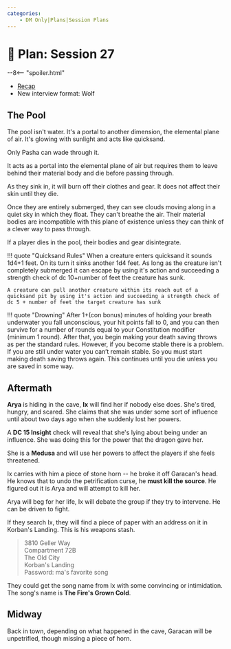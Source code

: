 ```yaml
---
categories:
    - DM Only|Plans|Session Plans
---
```


# 🔐 Plan: Session 27

--8<-- "spoiler.html"

- [Recap](../sessions/session-26.md)
- New interview format: Wolf

## The Pool

The pool isn't water. It's a portal to another dimension, the elemental plane of air. It's glowing with sunlight and acts like quicksand.

Only Pasha can wade through it.

It acts as a portal into the elemental plane of air but requires them to leave behind their material body and die before passing through.

As they sink in, it will burn off their clothes and gear. It does not affect their skin until they die.

Once they are entirely submerged, they can see clouds moving along in a quiet sky in which they float. They can't breathe the air. Their material bodies are incompatible with this plane of existence unless they can think of a clever way to pass through.

If a player dies in the pool, their bodies and gear disintegrate.

!!! quote "Quicksand Rules"
    When a creature enters quicksand it sounds 1d4+1 feet. On its turn it sinks another 1d4 feet. As long as the creature isn't completely submerged it can escape by using it's action and succeeding a strength check of dc 10+number of feet the creature has sunk.

    A creature can pull another creature within its reach out of a quicksand pit by using it's action and succeeding a strength check of dc 5 + number of feet the target creature has sunk

!!! quote "Drowning"
    After 1+(con bonus) minutes of holding your breath underwater you fall unconscious, your hit points fall to 0, and you can then survive for a number of rounds equal to your Constitution modifier (minimum 1 round). After that, you begin making your death saving throws as per the standard rules. However, if you become stable there is a problem. If you are still under water you can’t remain stable. So you must start making death saving throws again. This continues until you die unless you are saved in some way.

## Aftermath

**Arya** is hiding in the cave, **Ix** will find her if nobody else does. She's tired, hungry, and scared. She claims that she was under some sort of influence until about two days ago when she suddenly lost her powers.

A **DC 15 Insight** check will reveal that she's lying about being under an influence. She was doing this for the power that the dragon gave her.

She is a **Medusa** and will use her powers to affect the players if she feels threatened.

Ix carries with him a piece of stone horn -- he broke it off Garacan's head. He knows that to undo the petrification curse, he **must kill the source**. He figured out it is Arya and will attempt to kill her.

Arya will beg for her life, Ix will debate the group if they try to intervene. He can be driven to fight.

If they search Ix, they will find a piece of paper with an address on it in Korban's Landing. This is his weapons stash.

> 3810 Geller Way  
> Compartment 72B  
> The Old City  
> Korban's Landing  
> Password: ma's favorite song

They could get the song name from Ix with some convincing or intimidation. The song's name is **The Fire's Grown Cold**.

## Midway

Back in town, depending on what happened in the cave, Garacan will be unpetrified, though missing a piece of horn.
